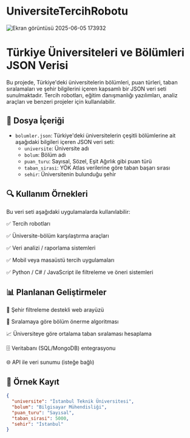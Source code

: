 # UniversiteTercihRobotu

![Ekran görüntüsü 2025-06-05 173932](https://github.com/user-attachments/assets/31774235-7127-4133-b48f-217935bce1d0)

# Türkiye Üniversiteleri ve Bölümleri JSON Verisi

Bu projede, Türkiye'deki üniversitelerin bölümleri, puan türleri, taban sıralamaları ve şehir bilgilerini içeren kapsamlı bir JSON veri seti sunulmaktadır. Tercih robotları, eğitim danışmanlığı yazılımları, analiz araçları ve benzeri projeler için kullanılabilir.


## 📂 Dosya İçeriği

- `bolumler.json`: Türkiye'deki üniversitelerin çeşitli bölümlerine ait aşağıdaki bilgileri içeren JSON veri seti:
  - `universite`: Üniversite adı
  - `bolum`: Bölüm adı
  - `puan_turu`: Sayısal, Sözel, Eşit Ağırlık gibi puan türü
  - `taban_sirasi`: YÖK Atlas verilerine göre taban başarı sırası
  - `sehir`: Üniversitenin bulunduğu şehir







## 🔍 Kullanım Örnekleri
Bu veri seti aşağıdaki uygulamalarda kullanılabilir:

✅ Tercih robotları

✅ Üniversite-bölüm karşılaştırma araçları

✅ Veri analizi / raporlama sistemleri

✅ Mobil veya masaüstü tercih uygulamaları

✅ Python / C# / JavaScript ile filtreleme ve öneri sistemleri






## 📊 Planlanan Geliştirmeler
🔄 Şehir filtreleme destekli web arayüzü

🎯 Sıralamaya göre bölüm önerme algoritması

📈 Üniversiteye göre ortalama taban sıralaması hesaplama

🗄️ Veritabanı (SQL/MongoDB) entegrasyonu

🌐 API ile veri sunumu (isteğe bağlı)





## 📌 Örnek Kayıt

```json
{
  "universite": "İstanbul Teknik Üniversitesi",
  "bolum": "Bilgisayar Mühendisliği",
  "puan_turu": "Sayısal",
  "taban_sirasi": 5000,
  "sehir": "İstanbul"
}
